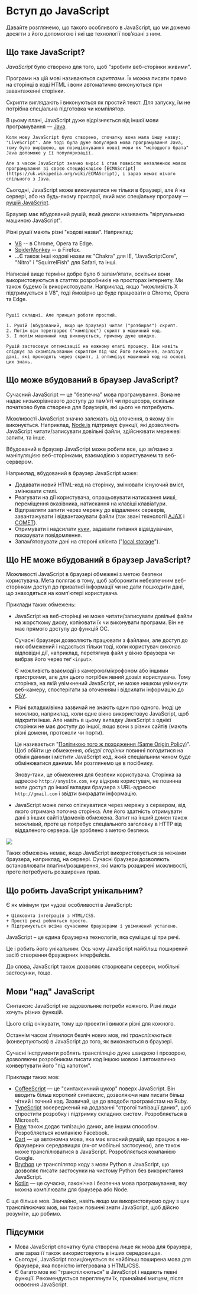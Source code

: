 # Вступ до JavaScript

Давайте розглянемо, що такого особливого в JavaScript, що ми дожемо досягти з його допомогою і які ще технології пов’язані з ним.

## Що таке JavaScript?

*JavaScript* було створено для того, щоб "зробити веб-сторінки живими".

Програми на цій мові називаються *скриптами*. Їх можна писати прямо на сторінці в коді HTML і вони автоматично виконуються при завантаженні сторінки.

Скрипти виглядають і виконуються як простий текст. Для запуску, їм не потрібна спеціальна підготовка чи компілятор.

В цьому плані, JavaScript дуже відрізняється від іншої мови програмування — [Java](https://uk.wikipedia.org/wiki/Java).

```smart header="Чому цю мову називають <u>Java</u>Script?"
Коли мову JavaScript було створено, спочатку вона мала іншу назву: "LiveScript". Але тоді була дуже популярна мова програмування Java, тому було вирішено, що позиціонування нової мови як "молодшого брата" Java допоможе у її популяризації.

Але з часом JavaScript значно виріс і став повністю незалежною мовою програмування зі своєю специфікацією [ECMAScript](https://uk.wikipedia.org/wiki/ECMAScript), і зараз немає нічого спільного з Java.
```

Сьогодні, JavaScript може виконуватися не тільки в браузері, але й на сервері, або на будь-якому пристрої, який має спеціальну програму — [рушій JavaScript](https://uk.wikipedia.org/wiki/Рушій_JavaScript).

Браузер має вбудований рушій, який деколи називають "віртуальною машиною JavaScript".

Різні рушії мають різні "кодові назви". Наприклад:

- [V8](https://uk.wikipedia.org/wiki/V8_(рушій_JavaScript)) -- в Chrome, Opera та Edge.
- [SpiderMonkey](https://uk.wikipedia.org/wiki/SpiderMonkey) -- в Firefox.
- ...Є також інші кодові назви як "Chakra" для IE, "JavaScriptCore", "Nitro" і "SquirrelFish" для Safari, та інші.

Написані вище терміни добре було б запам’ятати, оскільки вони використовуються в статтях розробників на просторах інтернету. Ми також будемо їх використовувати. Наприклад, якщо "можливість X підтримується в V8", тоді ймовірно це буде працювати в Chrome, Opera та Edge.

```smart header="Як рушії працюють?"

Рушії складні. Але принцип роботи простий.

1. Рушій (вбудований, якщо це браузер) читає ("розбирає") скрипт.
2. Потім він перетворює ("компілює") скрипт в машинний код.
3. І потім машинний код виконується, причому дуже швидко.

Рушій застосовує оптимізації на кожному етапі процесу. Він навіть слідкує за скомпільованим скриптом під час його виконання, аналізує дані, які проходять через скрипт, і оптимізує машинний код на основі цих знань.
```

## Що може вбудований в браузер JavaScript?

Сучасний JavaScript — це "безпечна" мова програмування. Вона не надає низькорівневого доступу до пам’яті чи процесора, оскільки початково була створена для браузерів, які цього не потребують.

Можливості JavaScript значно залежать від оточення, в якому він виконується. Наприклад, [Node.js](https://uk.wikipedia.org/wiki/Node.js) підтримує функції, які дозволяють JavaScript читати/записувати довільні файли, здійснювати мережеві запити, та інше.

Вбудований в браузер JavaScript може робити все, що зв’язано з маніпуляцією веб-сторінками, взаємодією з користувачем та веб-сервером.

Наприклад, вбудований в браузер JavaScript може:

- Додавати новий HTML-код на сторінку, змінювати існуючий вміст, змінювати стилі.
- Реагувати на дії користувача, опрацьовувати натискання миші, переміщення вказівника, натискання на клавіші клавіатури.
- Відправляти запити через мережу до віддалених серверів, завантажувати і відвантажувати файли (так звані технології [AJAX](https://uk.wikipedia.org/wiki/AJAX) і [COMET](https://uk.wikipedia.org/wiki/Comet_(програмування))).
- Отримувати і надсилати [куки](https://uk.wikipedia.org/wiki/Куки), задавати питання відвідувачам, показувати повідомлення.
- Запам’ятовувати дані на стороні клієнта ("[local storage](https://developer.mozilla.org/uk/docs/Web/API/Window/localStorage)").

## Що НЕ може вбудований в браузер JavaScript?

Можливості JavaScript в браузері обмежені з метою безпеки користувача. Мета полягає в тому, щоб заборонити небезпечним веб-сторінкам доступ до приватної інформації чи не дати пошкодити дані, що знаходяться на комп’ютері користувача.

Приклади таких обмежень:

- JavaScript на веб-сторінці не може читати/записувати довільні файли на жорсткому диску, копіювати їх чи виконувати програми. Він не має прямого доступу до функцій ОС.

    Сучасні браузери дозволяють працювати з файлами, але доступ до них обмежений і надається тільки тоді, коли користувач виконав відповідні дії, наприклад, перетягнув файл у вікно браузера чи вибрав його через теґ `<input>`.

    Є можливість взаємодії з камерою/мікрофоном або іншими пристроями, але для цього потрібен явний дозвіл користувача. Тому сторінка, на якій увімкнений JavaScript, не може нишком увімкнути веб-камеру, спостерігати за оточенням і відсилати інформацію до [СБУ](https://uk.wikipedia.org/wiki/Служба_безпеки_України).
- Різні вкладки/вікна зазвичай не знають один про одного. Іноді це можливо, наприклад, коли одне вікно використовує JavaScript, щоб відкрити інше. Але навіть в цьому випадку JavaScript з однієї сторінки не має доступу до іншої, якщо вони з різних сайтів (мають різні домени, протоколи чи порти).

    Це називається "[Політикою того ж походження (Same Origin Policy)](https://uk.wikipedia.org/wiki/Політика_того_ж_походження)". Щоб обійти це обмеження, *обидві сторінки* повинні погодитися на обмін даними і містити JavaScript код, який спеціальним чином буде обмінюватися даними. Ми розглянемо це в посібнику.

    Знову-таки, це обмеження для безпеки користувача. Сторінка за адресою `http://anysite.com`, яку відкрив користувач, не повинна мати доступ до іншої вкладки браузера з URL-адресою `http://gmail.com` і звідти викрадати інформацію.
- JavaScript може легко спілкуватися через мережу з сервером, від якого отримана поточна сторінка. Але його здатність отримувати дані з інших сайтів/доменів обмежена. Запит на інший домен також можливий, проте це потребує спеціального заголовку в HTTP від віддаленого сервера. Це зроблено з метою безпеки.

![](limitations.svg)

Таких обмежень немає, якщо JavaScript використовується за межами браузера, наприклад, на сервері. Сучасні браузери дозволяють встановлювати плаґіни/розширення, які мають розширені можливості, проте потребують розширених прав.

## Що робить JavaScript унікальним?

Є як мінімум *три* чудові особливості в JavaScript:

```compare
+ Цілковита інтеграція з HTML/CSS.
+ Прості речі робляться просто.
+ Підтримується всіма сучасними браузерами і увімкнений усталено.
```
JavaScript – це єдина браузерна технологія, яка суміщає ці три речі.

Це і робить його унікальним. Ось чому JavaScript найбільш поширений засіб створення браузерних інтерфейсів.

До слова, JavaScript також дозволяє створювати сервери, мобільні застосунки, тощо.

## Мови "над" JavaScript

Синтаксис JavaScript не задовольняє потреби кожного. Різні люди хочуть різних функцій.

Цього слід очікувати, тому що проекти і вимоги різні для кожного.

Останнім часом з’явилося безліч нових мов, які *транспілюються* (конвертуються) в JavaScript до того, як виконаються в браузері.

Сучасні інструменти роблять транспіляцію дуже швидкою і прозорою, дозволяючи розробникам писати код іншою мовою і автоматично конвертувати його "під капотом".

Приклади таких мов:

- [CoffeeScript](http://coffeescript.org/) — це "синтаксичний цукор" поверх JavaScript. Він вводить більш короткий синтаксис, дозволяючи нам писати більш чіткий і точний код. Зазвичай, це до вподоби програмістам на Ruby.
- [TypeScript](http://www.typescriptlang.org/) зосереджений на додаванні "строгої типізації даних", щоб спростити розробку і підтримку складних систем. Розробляється в Microsoft.
- [Flow](http://flow.org/) також додає типізацію даних, але іншим способом. Розробляється компанією Facebook.
- [Dart](https://www.dartlang.org/) — це автономна мова, яка має власний рушій, що працює в не-браузерних середовищах (як-от мобільні застосунки), але також може транспілюватися в JavaScript. Розробляється компанією Google.
- [Brython](https://brython.info/) це транспілятор коду з мови Python в JavaScript, що дозволяє писати застосунки на чистому Python без використання JavaScript.
- [Kotlin](https://kotlinlang.org/docs/reference/js-overview.html) — це сучасна, лаконічна і безпечна мова програмування, яку можна компілювати для браузера або Node.

Є ще більше мов. Звичайно, навіть якщо ми використовуємо одну з цих транспілюючих мов, ми також повинні знати JavaScript, щоб дійсно розуміти, що робимо.

## Підсумки

- Мова JavaScript спочатку була створена лише як мова для браузера, але зараз її також використовують в інших середовищах.
- Сьогодні, JavaScript позиціонується як найбільш поширена мова для браузера, яка повністю інтегрована з HTML/CSS.
- Є багато мов які "транспілюються" в JavaScript і надають певні функції. Рекомендується переглянути їх, принаймні мигцем, після освоєння JavaScript.
